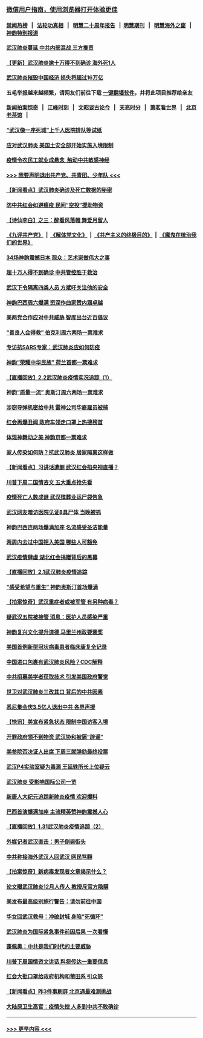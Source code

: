 ### [微信用户指南，使用浏览器打开体验更佳](https://github.com/gfw-breaker/banned-news1/blob/master/indexes/wechat-guide.md?t=0)
#### [禁闻热榜](热点新闻.md?t=0)  &nbsp;&nbsp;|&nbsp;&nbsp; [法轮功真相](https://github.com/gfw-breaker/truth/blob/master/README.md?t=0) &nbsp;&nbsp;|&nbsp;&nbsp; [明慧二十周年报告](https://github.com/gfw-breaker/mh-reports/blob/master/README.md?t=0) &nbsp;&nbsp;|&nbsp;&nbsp;[明慧期刊](https://github.com/gfw-breaker/mh-qikan) &nbsp;&nbsp;|&nbsp;&nbsp; [明慧海外之窗](https://github.com/gfw-breaker/mh-news/blob/master/README.md?t=0) &nbsp;&nbsp;|&nbsp;&nbsp; [神韵特别报道](https://github.com/gfw-breaker/mh-news/blob/master/shenyun.md?t=0)
#### [武汉肺炎蔓延 中共内部混战 三方推责](../pages/nf4514/n11839612.md?t=02031401) 
#### [【更新】武汉肺炎逾十万得不到确诊 海外死1人](../pages/nf4514/n11801312.md?t=02031401) 
#### [武汉肺炎摧毁中国经济 损失将超过16万亿](../pages/nf4514/n11839723.md?t=02031401) 
#### 五毛举报越来越频繁，请网友们前往下载 [一键翻墙软件](https://github.com/gfw-breaker/ssr-accounts)，并将此项目推荐给亲友
#### [新闻拍案惊奇](https://github.com/gfw-breaker/banned-news1/blob/master/pages/link4.md) &nbsp;&nbsp;|&nbsp;&nbsp; [江峰时刻](https://github.com/gfw-breaker/banned-news1/blob/master/pages/link4.md) &nbsp;&nbsp;|&nbsp;&nbsp; [文昭谈古论今](https://github.com/gfw-breaker/banned-news1/blob/master/pages/link4.md) &nbsp;&nbsp;|&nbsp;&nbsp; [天亮时分](https://github.com/gfw-breaker/banned-news1/blob/master/pages/link4.md) &nbsp;&nbsp;|&nbsp;&nbsp; [萧茗看世界](https://github.com/gfw-breaker/banned-news1/blob/master/pages/link4.md) &nbsp;&nbsp;|&nbsp;&nbsp; [北京老茶馆](https://github.com/gfw-breaker/banned-news1/blob/master/pages/link4.md) &nbsp;&nbsp;|&nbsp;&nbsp; 
#### [“武汉像一座死城”上千人医院排队等试纸](../pages/nf4514/n11839724.md?t=02031401) 
#### [应对武汉肺炎 美国土安全部开始实施入境限制](../pages/nf4514/n11839729.md?t=02031401) 
#### [疫情令农民工就业成悬念  触动中共敏感神经](../pages/nf4514/n11839625.md?t=02031401) 
#### [>>> 我要声明退出共产党、共青团、少年队 <<<](https://github.com/begood0513/goodnews/blob/master/quit/letter.md) 
#### [【新闻看点】武汉肺炎确诊及死亡数据的秘密](../pages/nf4514/n11839539.md?t=02031401) 
#### [防中共红会如避瘟疫 民间“空投”援助物资](../pages/nf4514/n11839313.md?t=02031401) 
#### [【诗仙李白】之三：醉看风落帽 舞爱月留人](../pages/nf4514/n11802452.md?t=02031401) 
#### [《九评共产党》](https://github.com/begood0513/9ping.md/blob/master/README.md) &nbsp;|&nbsp; [《解体党文化》](../../../../jtdwh.md/blob/master/README.md)  &nbsp;|&nbsp; [《共产主义的终极目的》](../../../../gczydzjmd.md/blob/master/README.md) &nbsp;|&nbsp; [《魔鬼在统治我们的世界》](../../../../mgztzwmdsj.md/blob/master/README.md) 
#### [34场神韵震撼日本 观众：艺术家做伟大之事](../pages/nf4514/n11839579.md?t=02031401) 
#### [超十万人得不到确诊 中共管控胜于救治](../pages/nf4514/n11838462.md?t=02031401) 
#### [武汉下令隔离四类人员 方斌吁关注他的安全](../pages/nf4514/n11838878.md?t=02031401) 
#### [神韵巴西周六爆满 资深作曲家赞内涵卓越](../pages/nf4514/n11839099.md?t=02031401) 
#### [美两党合作应对中共威胁 智库出台近百倡议](../pages/nf4514/n11838437.md?t=02031401) 
#### [“善良人会得救” 伯克利周六两场一票难求](../pages/nf4514/n11839147.md?t=02031401) 
#### [专访抗SARS专家：武汉肺炎应如何防疫](../pages/nf4514/n11831446.md?t=02031401) 
#### [神韵“荣耀中华民族” 荷兰首都一票难求](../pages/nf4514/n11838821.md?t=02031401) 
#### [【直播回放】2.2武汉肺炎疫情实况追踪（1）](../pages/nf4514/n11838871.md?t=02031401) 
#### [神韵“质量一流” 奥斯汀周六两场一票难求](../pages/nf4514/n11838825.md?t=02031401) 
#### [涉窃导弹机密给中共 雷神公司华裔雇员被捕](../pages/nf4514/n11838129.md?t=02031401) 
#### [红会再爆丑闻 政府车领走口罩上热搜榜首](../pages/nf4514/n11837825.md?t=02031401) 
#### [体现神舞动之美 神韵京都一票难求](../pages/nf4514/n11837766.md?t=02031401) 
#### [家人传染如何防？抗武汉肺炎 居家隔离这样做](../pages/nf4514/n11837622.md?t=02031401) 
#### [【新闻看点】习讲话遭删 武汉红会掐央视直播？](../pages/nf4514/n11837573.md?t=02031401) 
#### [川普下周二国情咨文 五大重点抢先看](../pages/nf4514/n11837512.md?t=02031401) 
#### [疫情死亡人数成谜 武汉殡葬业运尸袋告急](../pages/nf4514/n11837536.md?t=02031401) 
#### [武汉网友暗访医院见证8具尸体 当晚被抓](../pages/nf4514/n11837369.md?t=02031401) 
#### [神韵巴西连两场爆满加座 名流感受圣洁能量](../pages/nf4514/n11837388.md?t=02031401) 
#### [两周内去过中国拒入美国 哪些人可豁免](../pages/nf4514/n11837400.md?t=02031401) 
#### [武汉疫情肆虐 湖北红会捐赠背后的黑幕](../pages/nf4514/n11837092.md?t=02031401) 
#### [【直播回放】2.1武汉肺炎疫情追踪](../pages/nf4514/n11837232.md?t=02031401) 
#### [“感受希望与重生” 神韵奥斯汀首场爆满](../pages/nf4514/n11837129.md?t=02031401) 
#### [【拍案惊奇】武汉重症者或被军管 有另种病毒？](../pages/nf4514/n11836502.md?t=02031401) 
#### [疑武汉五院被接管 消息：医护人员感染严重](../pages/nf4514/n11836088.md?t=02031401) 
#### [神韵复兴文化提升道德 马里兰州政要褒奖](../pages/nf4514/n11836893.md?t=02031401) 
#### [美国首例新型冠状病毒患者临床康复全记录](../pages/nf4514/n11836513.md?t=02031401) 
#### [中国进口包裹有武汉肺炎风险？CDC解释](../pages/nf4514/n11836321.md?t=02031401) 
#### [中共招募美学者获取技术 引发美国政府警觉](../pages/nf4514/n11836277.md?t=02031401) 
#### [世卫对武汉肺炎三改其口 背后的中共因素](../pages/nf4514/n11835010.md?t=02031401) 
#### [悉尼集会庆3.5亿人退出中共 各界声援](../pages/nf4514/n11836082.md?t=02031401) 
#### [【快讯】美宣布紧急状态 限制中国访客入境](../pages/nf4514/n11836030.md?t=02031401) 
#### [开罪政府领不到物资 武汉协和被逼“辟谣”](../pages/nf4514/n11835651.md?t=02031401) 
#### [美参院否决证人出席 下周三就弹劾最终投票](../pages/nf4514/n11835900.md?t=02031401) 
#### [武汉P4实验室疑为毒源 王延轶所长上位疑云](../pages/nf4514/n11835543.md?t=02031401) 
#### [武汉肺炎 受影响国际公司一览](../pages/nf4514/n11835538.md?t=02031401) 
#### [新唐人大纪元追踪新肺炎疫情 欢迎爆料](../pages/nf4514/n11830757.md?t=02031401) 
#### [巴西首演爆满加座 主流精英赞神韵震撼人心](../pages/nf4514/n11835242.md?t=02031401) 
#### [【直播回放】1.31武汉肺炎疫情追踪（2）](../pages/nf4514/n11834972.md?t=02031401) 
#### [外媒记者武汉直击：男子倒毙街头](../pages/nf4514/n11834746.md?t=02031401) 
#### [中共称接海外武汉人回武汉 网民骂翻](../pages/nf4514/n11834368.md?t=02031401) 
#### [【拍案惊奇】新病毒发现者文章揭示什么？](../pages/nf4514/n11833872.md?t=02031401) 
#### [论文曝武汉肺炎12月人传人 教授斥官方隐瞒](../pages/nf4514/n11833918.md?t=02031401) 
#### [美发布最高级别旅行警告：请勿前往中国](../pages/nf4514/n11834038.md?t=02031401) 
#### [华女回武汉救母：冲破封城 身陷“死循环”](../pages/nf4514/n11833719.md?t=02031401) 
#### [武汉肺炎为国际紧急事件前因后果 一次看懂](../pages/nf4514/n11833893.md?t=02031401) 
#### [蓬佩奥：中共是我们时代的主要威胁](../pages/nf4514/n11833434.md?t=02031401) 
#### [川普下周国情咨文讲话 料将传达一重要信息](../pages/nf4514/n11833714.md?t=02031401) 
#### [红会大批口罩给政府机构和莆田系 引众怒](../pages/nf4514/n11833601.md?t=02031401) 
#### [【新闻看点】昨3件事刷屏 北京遇最难测挑战](../pages/nf4514/n11833280.md?t=02031401) 
#### [大陆原卫生高官：疫情失控 人多到中共不敢确诊](../pages/nf4514/n11833344.md?t=02031401) 

----
#### [ >>> 更早内容 <<< ](../indexes/nf4514-earlier.md)
